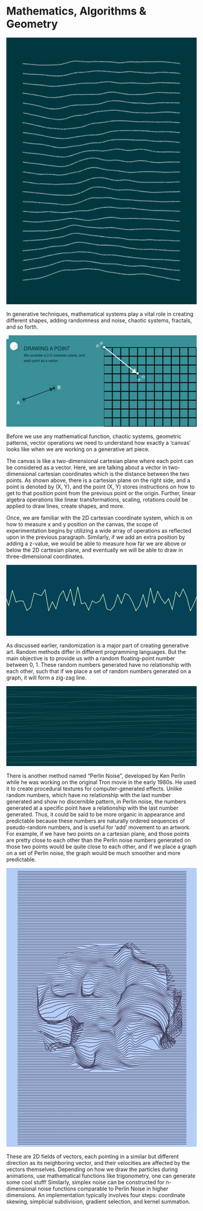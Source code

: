 # Mathematics, Algorithms & Geometry

![Waves, Neeraj Pandey](../../.gitbook/assets/screenshot-2021-04-25-at-06.04.14.png)



In generative techniques, mathematical systems play a vital role in creating different shapes, adding randomness and noise, chaotic systems, fractals, and so forth.

![Two-Dimensional Cartesian Plane](../../.gitbook/assets/screenshot-2021-04-25-at-06.02.42.png)

Before we use any mathematical function, chaotic systems, geometric patterns, vector operations we need to understand how exactly a ‘canvas’ looks like when we are working on a generative art piece.

The canvas is like a two-dimensional cartesian plane where each point can be considered as a vector. Here, we are talking about a vector in two-dimensional cartesian coordinates which is the distance between the two points. As shown above, there is a cartesian plane on the right side, and a point is denoted by \(X, Y\), and the point \(X, Y\) stores instructions on how to get to that position point from the previous point or the origin. Further, linear algebra operations like linear transformations, scaling, rotations could be applied to draw lines, create shapes, and more.

Once, we are familiar with the 2D cartesian coordinate system, which is on how to measure x and y position on the canvas, the scope of experimentation begins by utilizing a wide array of operations as reflected upon in the previous paragraph. Similarly, if we add an extra position by adding a z-value, we would be able to measure how far we are above or below the 2D cartesian plane, and eventually we will be able to draw in three-dimensional coordinates.

![Random](../../.gitbook/assets/screenshot-2021-04-25-at-06.05.39.png)

As discussed earlier, randomization is a major part of creating generative art. Random methods differ in different programming languages. But the main objective is to provide us with a random floating-point number between 0, 1. These random numbers generated have no relationship with each other, such that if we place a set of random numbers generated on a graph, it will form a zig-zag line.

![Perlin Noise ](../../.gitbook/assets/screenshot-2021-04-25-at-06.06.01.png)

There is another method named “Perlin Noise”, developed by Ken Perlin while he was working on the original Tron movie in the early 1980s. He used it to create procedural textures for computer-generated effects. Unlike random numbers, which have no relationship with the last number generated and show no discernible pattern, in Perlin noise, the numbers generated at a specific point have a relationship with the last number generated. Thus, it could be said to be more organic in appearance and predictable because these numbers are naturally ordered sequences of pseudo-random numbers, and is useful for ‘add’ movement to an artwork. For example, if we have two points on a cartesian plane, and those points are pretty close to each other than the Perlin noise numbers generated on those two points would be quite close to each other, and if we place a graph on a set of Perlin noise, the graph would be much smoother and more predictable.



![Tangled, Neeraj Pandey](../../.gitbook/assets/screenshot-2021-04-25-at-06.14.10.png)

These are 2D fields of vectors, each pointing in a similar but different direction as its neighboring vector, and their velocities are affected by the vectors themselves. Depending on how we draw the particles during animations, use mathematical functions like trigonometry, one can generate some cool stuff! Similarly, simplex noise can be constructed for n-dimensional noise functions comparable to Perlin Noise in higher dimensions. An implementation typically involves four steps: coordinate skewing, simplicial subdivision, gradient selection, and kernel summation.





